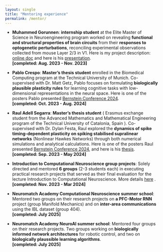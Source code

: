 ```yaml
---
layout: single
title: "Mentoring experience"
permalink: /mentor/
---
```





- **Muhammed Gorunnen**: **internship student** at the Elite Master of Science in Neuroengineering program worked on revealing **functional and structural properties of brain circuits** from their **responses to optogenetic perturbations**, reconciling experimental
observations collected from mouse Layer 2/3 in V1. Here is my project description: [online doc](https://docs.google.com/document/d/e/2PACX-1vTI2byp9fnnuiosfPm0uNUoZ5ktqxUwVty-m0DkNqHk1dMM5oqWXcRevCsOTA9DtG6sVDuRka1J2IqG/pub)
and here is his [presentation](https://drive.google.com/file/d/111LEU1VtoUKUwI3WLtEabE1KkoBI4d5y/view?usp=share_link). \
**[completed: Aug. 2023 - Nov. 2023]**


- **Pablo Crespo**: **Master’s thesis student** enrolled in the Biomedical Computing program at the Technical University of Munich. Co-
supervised with Dr. Matt Getz, Pablo focuses on formulating **biologically plausible plasticity rules** for learning cognitive tasks with
low-dimensional representations in the neural space. Here is one of the posters Pablo presented [Bernstein Conference 2024](https://www.world-wide.org/bernstein-24/shaping-low-rank-recurrent-neural-9e3c69df/). \
 **[completed: Oct. 2023 - Aug. 2024]**


- **Raul Adell Segarra**: **Master’s thesis student** ( Erasmus exchange student from the Advanced Mathematics and Mathematical Engineering program of the Technical University of Catalonia, Spain ). Co-supervised with Dr. Dylan Festa, Raul explored the **dynamics
of spike timing-dependent plasticity on spiking stabilised supralinear networks** (Nonlinear Hawkes Networks) through both numerical simulations and analytical calculations. Here is one of the posters Raul presented [Bernstein Conference 2024](https://www.world-wide.org/bernstein-24/plasticity-driven-circuit-self-organization-afecdc22/), and here is his [thesis](https://upcommons.upc.edu/handle/2117/408858). \
 **[completed: Sep. 2023 - May 2024]** 

- **Introduction to Computational Neuroscience group projects**: Solely directed and mentored **6 groups** (2-3 students each) in executing practical research projects that served as their final evaluation for the lecture Introduction to Computational Neuroscience. More details [here](https://dimitra-maoutsa.github.io/teaching/2023-spring-teaching-2) . \
 **[completed: Nov. 2023 - Mar 2024]**

- **Neuromatch Academy Computational Neuroscience summer school**: Mentored two groups on their research projects on **a PFC-Motor RNN** project (group Manifold Mechanics) and on **inter-area communications** using the IBL dataset (group 404). \
 **[completed: July 2025]**


- **Neuromatch Academy NeuroAI summer school**: Mentored four groups on their research projects. Two groups working on **biologically informed network architectures** for robotic control, and two on **biologically plaussible learning algorithms**. \
 **[completed: July 2025]**

